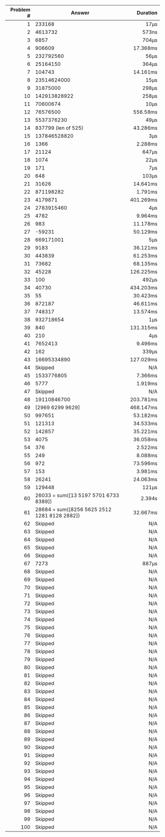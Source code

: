|Problem #|Answer|Duration|
|-:|-|-:|
|1|233168|17µs|
|2|4613732|573ns|
|3|6857|704µs|
|4|906609|17.368ms|
|5|232792560|56µs|
|6|25164150|364µs|
|7|104743|14.161ms|
|8|23514624000|15µs|
|9|31875000|298µs|
|10|142913828922|258µs|
|11|70600674|10µs|
|12|76576500|556.58ms|
|13|5537376230|49µs|
|14|837799 (len of 525)|43.286ms|
|15|137846528820|3µs|
|16|1366|2.288ms|
|17|21124|647µs|
|18|1074|22µs|
|19|171|7µs|
|20|648|103µs|
|21|31626|14.641ms|
|22|871198282|1.791ms|
|23|4179871|401.269ms|
|24|2783915460|4µs|
|25|4782|9.964ms|
|26|983|11.178ms|
|27|-59231|50.129ms|
|28|669171001|5µs|
|29|9183|36.121ms|
|30|443839|61.253ms|
|31|73682|68.135ms|
|32|45228|126.225ms|
|33|100|492µs|
|34|40730|434.203ms|
|35|55|30.423ms|
|36|872187|46.611ms|
|37|748317|13.574ms|
|38|932718654|1µs|
|39|840|131.315ms|
|40|210|4µs|
|41|7652413|9.496ms|
|42|162|339µs|
|43|16695334890|127.029ms|
|44|Skipped|N/A|
|45|1533776805|7.366ms|
|46|5777|1.919ms|
|47|Skipped|N/A|
|48|19110846700|203.781ms|
|49|[2969 6299 9629]|468.147ms|
|50|997651|53.182ms|
|51|121313|34.533ms|
|52|142857|35.221ms|
|53|4075|36.058ms|
|54|376|2.522ms|
|55|249|8.088ms|
|56|972|73.596ms|
|57|153|3.981ms|
|58|26241|24.063ms|
|59|129448|121µs|
|60|26033 = sum([13 5197 5701 6733 8389])|2.394s|
|61|28684 = sum([8256 5625 2512 1281 8128 2882])|32.667ms|
|62|Skipped|N/A|
|63|Skipped|N/A|
|64|Skipped|N/A|
|65|Skipped|N/A|
|66|Skipped|N/A|
|67|7273|887µs|
|68|Skipped|N/A|
|69|Skipped|N/A|
|70|Skipped|N/A|
|71|Skipped|N/A|
|72|Skipped|N/A|
|73|Skipped|N/A|
|74|Skipped|N/A|
|75|Skipped|N/A|
|76|Skipped|N/A|
|77|Skipped|N/A|
|78|Skipped|N/A|
|79|Skipped|N/A|
|80|Skipped|N/A|
|81|Skipped|N/A|
|82|Skipped|N/A|
|83|Skipped|N/A|
|84|Skipped|N/A|
|85|Skipped|N/A|
|86|Skipped|N/A|
|87|Skipped|N/A|
|88|Skipped|N/A|
|89|Skipped|N/A|
|90|Skipped|N/A|
|91|Skipped|N/A|
|92|Skipped|N/A|
|93|Skipped|N/A|
|94|Skipped|N/A|
|95|Skipped|N/A|
|96|Skipped|N/A|
|97|Skipped|N/A|
|98|Skipped|N/A|
|99|Skipped|N/A|
|100|Skipped|N/A|
